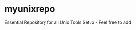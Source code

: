 # myunixrepo
Essential Repository for all Unix Tools Setup - Feel free to add 
<object src="https://raw.githubusercontent.com/VitaliPom/myunixrepo/master/.bash_profile">
